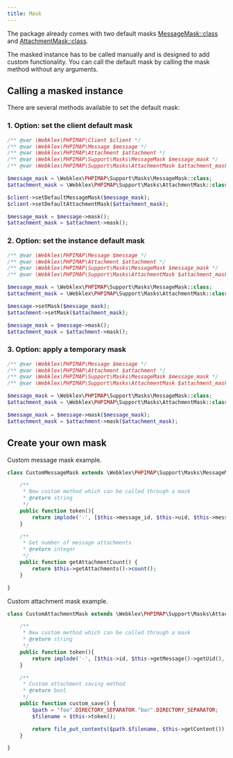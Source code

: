 ```yaml
---
title: Mask
---
```


The package already comes with two default masks [MessageMask::class](https://github.com/Webklex/php-imap/blob/master/src/Support/Masks/MessageMask.php)
and [AttachmentMask::class](https://github.com/Webklex/php-imap/blob/master/src/Support/Masks/AttachmentMask.php).

The masked instance has to be called manually and is designed to add custom functionality.
You can call the default mask by calling the mask method without any arguments.

## Calling a masked instance
There are several methods available to set the default mask:

### 1. Option: set the client default mask

```php
/** @var \Webklex\PHPIMAP\Client $client */
/** @var \Webklex\PHPIMAP\Message $message */
/** @var \Webklex\PHPIMAP\Attachment $attachment */
/** @var \Webklex\PHPIMAP\Support\Masks\MessageMask $message_mask */
/** @var \Webklex\PHPIMAP\Support\Masks\AttachmentMask $attachment_mask */

$message_mask = \Webklex\PHPIMAP\Support\Masks\MessageMask::class;
$attachment_mask = \Webklex\PHPIMAP\Support\Masks\AttachmentMask::class;

$client->setDefaultMessageMask($message_mask);
$client->setDefaultAttachmentMask($attachment_mask);

$message_mask = $message->mask();
$attachment_mask = $attachment->mask();
```

### 2. Option: set the instance default mask

```php
/** @var \Webklex\PHPIMAP\Message $message */
/** @var \Webklex\PHPIMAP\Attachment $attachment */
/** @var \Webklex\PHPIMAP\Support\Masks\MessageMask $message_mask */
/** @var \Webklex\PHPIMAP\Support\Masks\AttachmentMask $attachment_mask */

$message_mask = \Webklex\PHPIMAP\Support\Masks\MessageMask::class;
$attachment_mask = \Webklex\PHPIMAP\Support\Masks\AttachmentMask::class;

$message->setMask($message_mask);
$attachment->setMask($attachment_mask);

$message_mask = $message->mask();
$attachment_mask = $attachment->mask();
```

### 3. Option: apply a temporary mask

```php
/** @var \Webklex\PHPIMAP\Message $message */
/** @var \Webklex\PHPIMAP\Attachment $attachment */
/** @var \Webklex\PHPIMAP\Support\Masks\MessageMask $message_mask */
/** @var \Webklex\PHPIMAP\Support\Masks\AttachmentMask $attachment_mask */

$message_mask = \Webklex\PHPIMAP\Support\Masks\MessageMask::class;
$attachment_mask = \Webklex\PHPIMAP\Support\Masks\AttachmentMask::class;

$message_mask = $message->mask($message_mask);
$attachment_mask = $attachment->mask($attachment_mask);
```

## Create your own mask
Custom message mask example.

```php
class CustomMessageMask extends \Webklex\PHPIMAP\Support\Masks\MessageMask {

    /**
     * New custom method which can be called through a mask
     * @return string
     */
    public function token(){
        return implode('-', [$this->message_id, $this->uid, $this->message_no]);
    }

    /**
     * Get number of message attachments
     * @return integer
     */
    public function getAttachmentCount() {
        return $this->getAttachments()->count();
    }

}
```

Custom attachment mask example.

```php
class CustomAttachmentMask extends \Webklex\PHPIMAP\Support\Masks\AttachmentMask {

    /**
     * New custom method which can be called through a mask
     * @return string
     */
    public function token(){
        return implode('-', [$this->id, $this->getMessage()->getUid(), $this->name]);
    }

    /**
     * Custom attachment saving method
     * @return bool
     */
    public function custom_save() {
        $path = "foo".DIRECTORY_SEPARATOR."bar".DIRECTORY_SEPARATOR;
        $filename = $this->token();

        return file_put_contents($path.$filename, $this->getContent()) !== false;
    }

}
```
